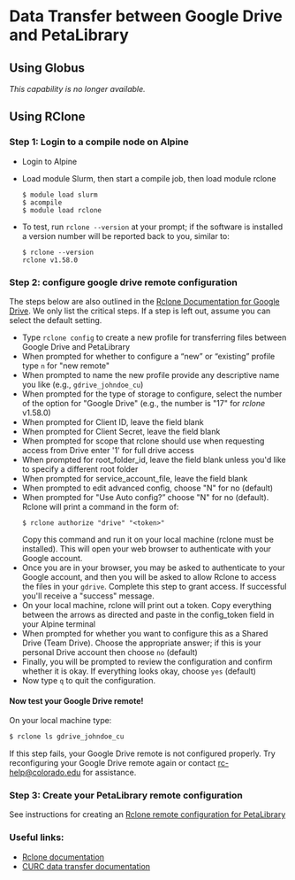 # Data Transfer between Google Drive and PetaLibrary

## Using Globus

_This capability is no longer available._

## Using RClone

### Step 1: Login to a compile node on Alpine

* Login to Alpine
* Load module Slurm, then start a compile job, then load module rclone
   ```
   $ module load slurm
   $ acompile
   $ module load rclone
   ```
* To test, run `rclone --version` at your prompt; if the software is installed a version number will be reported back to you, similar to:

   ```
   $ rclone --version
   rclone v1.58.0
   ```

### Step 2: configure google drive remote configuration

The steps below are also outlined in the [Rclone Documentation for Google Drive](https://rclone.org/drive/). We only list the critical steps. If a step is left out, assume you can select the default setting.

* Type `rclone config` to create a new profile for transferring files between Google Drive and PetaLibrary
* When prompted for whether to configure a “new” or “existing” profile type `n` for "new remote"
* When prompted to name the new profile provide any descriptive name you like (e.g., `gdrive_johndoe_cu`)
* When prompted for the type of storage to configure, select the number of the option for "Google Drive" (e.g., the number is "17" for _rclone_ v1.58.0)
* When prompted for Client ID, leave the field blank
* When prompted for Client Secret, leave the field blank
* When prompted for scope that rclone should use when requesting access from Drive enter '1' for full drive access
* When prompted for root_folder_id, leave the field blank unless you'd like to specify a different root folder
* When prompted for service_account_file, leave the field blank
* When prompted to edit advanced config, choose "N" for no (default)
* When prompted for "Use Auto config?” choose "N" for no (default). Rclone will print a command in the form of:
   ```
   $ rclone authorize "drive" "<token>"
   ```
   Copy this command and run it on your local machine (rclone must be installed). This will open your web browser to authenticate with your Google account.
* Once you are in your browser, you may be asked to authenticate to your Google account, and then you will be asked to allow Rclone to access the files in your `gdrive`. Complete this step to grant access.  If successful you'll receive a "success" message. 
* On your local machine, rclone will print out a token. Copy everything between the arrows as directed and paste in the config_token field in your Alpine terminal
* When prompted for whether you want to configure this as a Shared Drive (Team Drive). Choose the appropriate answer; if this is your personal Drive account then choose `no` (default)
* Finally, you will be prompted to review the configuration and confirm whether it is okay. If everything looks okay, choose `yes` (default)
* Now type `q` to quit the configuration. 

#### Now test your Google Drive remote!

On your local machine type:
```bash
$ rclone ls gdrive_johndoe_cu
```
If this step fails, your Google Drive remote is not configured properly. Try reconfiguring your Google Drive remote again or contact <rc-help@colorado.edu> for assistance.

### Step 3: Create your PetaLibrary remote configuration

See instructions for creating an [Rclone remote configuration for PetaLibrary](./rclone.md#configure-rclone)

### Useful links: 

* [Rclone documentation](https://rclone.org/)
* [CURC data transfer documentation](../../compute/data-transfer.md)

